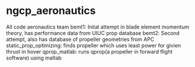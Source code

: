 # ngcp_aeronautics
All code aeronautics team
bemt1: Inital attempt in blade element momentum theory, has performance data from UIUC prop database
bemt2: Second attempt, also has database of propeller geometries from APC
static_prop_optimizing: finds propeller which uses least power for givien thrust in hover
qprop_matlab: runs qprop(a propeller in forward flight software) using maltab
